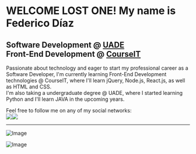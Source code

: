# WELCOME LOST ONE! My name is Federico Díaz

Software Development @ [UADE](https://uade.edu.ar/)  
Front-End Development @ [CourseIT](https://courseit.com.ar/)
---
Passionate about technology and eager to start my professional career as a Software Developer, I'm currently learning Front-End Development technologies @ CourseIT, where I'll learn jQuery, Node.js, React.js, as well as HTML and CSS.  
I'm also taking a undergraduate degree @ UADE, where I started learning Python and I'll learn JAVA in the upcoming years.  
  
Feel free to follow me on any of my social networks:  
[<img src="https://i.imgur.com/ItZCchB.png">](https://twitter.com/fdgerstner)[<img src="https://i.imgur.com/8jzNZyr.png">](https://www.linkedin.com/in/federicodiazgerstner/)

---

![Image](https://github-readme-stats.vercel.app/api?username=fdgerstner&show_icons=true)

![Image](https://i.imgur.com/H8Pk4r5.png)
